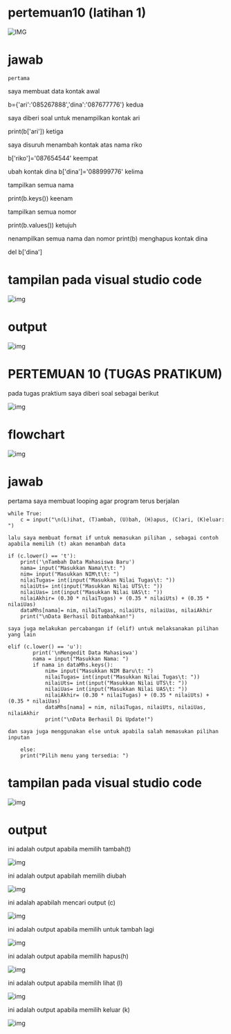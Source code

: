 # pertemuan10 (latihan 1)

 ![IMG](gambar/soal1.png)

# jawab


    pertama

saya membuat data kontak awal

b={'ari':'085267888','dina':'087677776'}
    kedua

saya diberi soal untuk menampilkan kontak ari

print(b['ari'])
    ketiga

saya disuruh menambah kontak atas nama riko

b['riko']='087654544'
    keempat

ubah kontak dina
b['dina']='088999776'
    kelima

tampilkan semua nama

print(b.keys())
    keenam

tampilkan semua nomor

print(b.values())
    ketujuh

nenampilkan semua nama dan nomor
print(b)
menghapus kontak dina

del b['dina']

# tampilan pada visual studio code

![img](gambar/vscode1.png)


# output

![img](gambar/output1.png)



# PERTEMUAN 10 (TUGAS PRATIKUM)
pada tugas praktium saya diberi soal sebagai berikut

![img](gambar/soal2.png)

# flowchart

![img](gambar/flowchart.png)

# jawab
pertama saya membuat looping agar program terus berjalan

    while True:
        c = input("\n(L)ihat, (T)ambah, (U)bah, (H)apus, (C)ari, (K)eluar: ")                                

    lalu saya membuat format if untuk memasukan pilihan , sebagai contoh apabila memilih (t) akan menambah data

    if (c.lower() == 't'):                                               
        print('\nTambah Data Mahasiswa Baru')
        nama= input("Masukkan Nama\t\t: ")                                        
        nim= input("Masukkan NIM\t\t: ")                                         
        nilaiTugas= int(input("Masukkan Nilai Tugas\t: "))                              
        nilaiUts= int(input("Masukkan Nilai UTS\t: "))                                   
        nilaiUas= int(input("Masukkan Nilai UAS\t: "))                                    
        nilaiAkhir= (0.30 * nilaiTugas) + (0.35 * nilaiUts) + (0.35 * nilaiUas)              
        dataMhs[nama]= nim, nilaiTugas, nilaiUts, nilaiUas, nilaiAkhir                         
        print("\nData Berhasil Ditambahkan!")

    saya juga melakukan percabangan if (elif) untuk melaksanakan pilihan yang lain

    elif (c.lower() == 'u'):                                                                    
            print('\nMengedit Data Mahasiswa')
            nama = input("Masukkan Nama: ")                                                         
            if nama in dataMhs.keys():                              
                nim= input("Masukkan NIM Baru\t: ")                              
                nilaiTugas= int(input("Masukkan Nilai Tugas\t: "))                           
                nilaiUts= int(input("Masukkan Nilai UTS\t: "))                           
                nilaiUas= int(input("Masukkan Nilai UAS\t: "))                           
                nilaiAkhir= (0.30 * nilaiTugas) + (0.35 * nilaiUts) + (0.35 * nilaiUas)          
                dataMhs[nama] = nim, nilaiTugas, nilaiUts, nilaiUas, nilaiAkhir                      
                print("\nData Berhasil Di Update!")

    dan saya juga menggunakan else untuk apabila salah memasukan pilihan inputan

        else:
        print("Pilih menu yang tersedia: ")  

 # tampilan pada visual studio code  

 ![img](gambar/vscode2.png) 


# output 
ini adalah output apabila memilih tambah(t)
 
![img](gambar/outputTambah.png)


 ini adalah output apabilah memilih  diubah

![img](gambar/outputUbah.png)

ini adalah apabilah mencari output (c)

![img](gambar/outputCari.png)

ini adalah output apabila memilih untuk tambah lagi

![img](gambar/output/outputTambahlagi.png)

ini adalah output apabila memilih hapus(h) 

![img](gambar/outputHapus.png)

ini adalah output apabila memilih lihat (l)

![img](gambar/outputLihat.png)

ini adalah output apabila memilih keluar (k)

![img](gambar/outputk.png)






